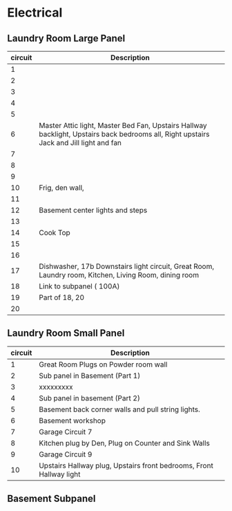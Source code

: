# Electrical

## Laundry Room Large Panel
| circuit  | Description                                                         |
|--------- |---------------------------------------------------------------------|
| 1        ||
| 2        ||
| 3        ||
| 4        ||
| 5        ||
| 6        | Master Attic light, Master Bed Fan, Upstairs Hallway backlight, Upstairs back bedrooms all, Right upstairs Jack and Jill light and fan                                                                    |
| 7        ||
| 8        ||
| 9        ||
| 10       |Frig, den wall, |
| 11       ||
| 12       |Basement center lights and steps |
| 13       ||
| 14       |Cook Top |
| 15       ||
| 16       ||
| 17       |Dishwasher, 17b Downstairs light circuit, Great Room, Laundry room, Kitchen, Living Room, dining room |
| 18       | Link to subpanel ( 100A)|
| 19       | Part of 18, 20|
| 20       ||

## Laundry Room Small Panel
| circuit  | Description                                                         |
|--------- |---------------------------------------------------------------------|
| 1        |Great Room Plugs on Powder room wall                                  |
| 2        |Sub panel in Basement  (Part 1)                                               |
| 3        | xxxxxxxxx                                                           |
| 4        |Sub panel in basement  (Part 2)                                                                   |
| 5        | Basement back corner walls and pull string lights.                  |
| 6        | Basement workshop                                                                    |
| 7        |Garage Circuit 7                                                     |
| 8        |Kitchen plug by Den, Plug on Counter and Sink Walls                  |
| 9        |Garage Circuit 9                                                     |
| 10       |Upstairs Hallway plug, Upstairs front bedrooms, Front Hallway  light |


## Basement Subpanel
